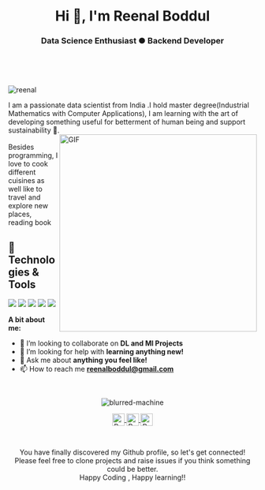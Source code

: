 <h1 align="center">Hi 👋, I'm Reenal Boddul</h1>
<h3 align="center">Data Science Enthusiast ● Backend Developer</h3>

<br />
<br />
<br />
<p align="left"> <img src="https://komarev.com/ghpvc/?username=reenal" alt="reenal" /> </p>
I am a passionate data scientist from India .I hold master degree(Industrial Mathematics with Computer Applications), I am learning with the art of developing something useful for betterment of human being and support sustainability
   🚀.
<br>
<img align="right" alt="GIF" src="https://github.com/reenal/reenal/blob/master/ailogo.gif" width="400px" />

<br/>
Besides programming, I love to cook different cuisines as well like to travel and explore new places, reading book 
<br>
  

## 🔧 Technologies & Tools
![](https://img.shields.io/badge/OS-Linux-informational?style=flat&logo=linux&logoColor=white&color=2bbc8a)
![](https://img.shields.io/badge/Code-Python-informational?style=flat&logo=python&logoColor=white&color=2bbc8a)
![](https://img.shields.io/badge/Code-JavaScript-informational?style=flat&logo=javascript&logoColor=white&color=2bbc8a)
![](https://img.shields.io/badge/Shell-Bash-informational?style=flat&logo=gnu-bash&logoColor=white&color=2bbc8a)
![](https://img.shields.io/badge/Tools-SQL-informational?style=flat&logo=postgresql&logoColor=white&color=2bbc8a)
  
  
**A bit about me:**

- 👯 I’m looking to collaborate on **DL and Ml Projects**
- 🤔 I’m looking for help with **learning anything new!**
- 💬 Ask me about **anything you feel like!**
- 📫 How to reach me **reenalboddul@gmail.com**

<br>
<p align="center">
<img src="https://github-readme-stats.vercel.app/api?username=reenal&show_icons=true" alt="blurred-machine"/>
</p>

<p align="center">
<a href="https://www.linkedin.com/in/reenal-zampal-boddul-29273826/">	
  <img align="center" alt="Reenal Boddul | LinkdeIn" width="25px" height="25" src="https://cdn.jsdelivr.net/npm/simple-icons@v3/icons/linkedin.svg" />	
</a>	
<a href="https://twitter.com/ReenalZampal">	
  <img align="center" alt="Reenal Boddul | Twitter" width="25px" height="25" src="https://cdn.jsdelivr.net/npm/simple-icons@v3/icons/twitter.svg" />	
</a>	
<a href="https://www.instagram.com/reenalzampal">	
  <img align="center" alt="Reenal Boddul | Instagram" width="25px" height="25" src="https://cdn.jsdelivr.net/npm/simple-icons@v3/icons/instagram.svg" />	
</a>
</p>
<br>

<p align="center">
You have finally discovered my Github profile, so let's get connected!
<br/>
Please feel free to clone projects and raise issues if you think something could be better.
<br/>
Happy Coding , Happy learning!!
</p>  
